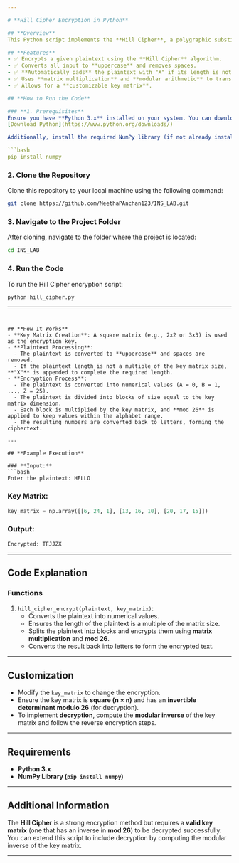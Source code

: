 ```yaml
---

# **Hill Cipher Encryption in Python**

## **Overview**
This Python script implements the **Hill Cipher**, a polygraphic substitution cipher that encrypts blocks of letters using matrix multiplication. The Hill Cipher is one of the earliest encryption techniques based on linear algebra and modular arithmetic.

## **Features**
- ✅ Encrypts a given plaintext using the **Hill Cipher** algorithm.
- ✅ Converts all input to **uppercase** and removes spaces.
- ✅ **Automatically pads** the plaintext with "X" if its length is not a multiple of the matrix size.
- ✅ Uses **matrix multiplication** and **modular arithmetic** to transform plaintext into ciphertext.
- ✅ Allows for a **customizable key matrix**.

## **How to Run the Code**

### **1. Prerequisites**
Ensure you have **Python 3.x** installed on your system. You can download it from the official Python website:  
[Download Python](https://www.python.org/downloads/)

Additionally, install the required NumPy library (if not already installed) using:

```bash
pip install numpy
```

### **2. Clone the Repository**
Clone this repository to your local machine using the following command:
```bash
git clone https://github.com/MeethaPAnchan123/INS_LAB.git
```

### **3. Navigate to the Project Folder**
After cloning, navigate to the folder where the project is located:
```bash
cd INS_LAB
```

### **4. Run the Code**
To run the Hill Cipher encryption script:
```bash
python hill_cipher.py
```

---
```


## **How It Works**
- **Key Matrix Creation**: A square matrix (e.g., 2x2 or 3x3) is used as the encryption key.
- **Plaintext Processing**:
  - The plaintext is converted to **uppercase** and spaces are removed.
  - If the plaintext length is not a multiple of the key matrix size, **"X"** is appended to complete the required length.
- **Encryption Process**:
  - The plaintext is converted into numerical values (A = 0, B = 1, ..., Z = 25).
  - The plaintext is divided into blocks of size equal to the key matrix dimension.
  - Each block is multiplied by the key matrix, and **mod 26** is applied to keep values within the alphabet range.
  - The resulting numbers are converted back to letters, forming the ciphertext.

---

## **Example Execution**

### **Input:**
```bash
Enter the plaintext: HELLO
```

### **Key Matrix:**
```python
key_matrix = np.array([[6, 24, 1], [13, 16, 10], [20, 17, 15]])
```

### **Output:**
```bash
Encrypted: TFJJZX
```

---

## **Code Explanation**

### **Functions**
1. `hill_cipher_encrypt(plaintext, key_matrix)`:
   - Converts the plaintext into numerical values.
   - Ensures the length of the plaintext is a multiple of the matrix size.
   - Splits the plaintext into blocks and encrypts them using **matrix multiplication** and **mod 26**.
   - Converts the result back into letters to form the encrypted text.

---

## **Customization**
- Modify the `key_matrix` to change the encryption.
- Ensure the key matrix is **square (n × n)** and has an **invertible determinant modulo 26** (for decryption).
- To implement **decryption**, compute the **modular inverse** of the key matrix and follow the reverse encryption steps.

---

## **Requirements**
- **Python 3.x**
- **NumPy Library (`pip install numpy`)**

---

## **Additional Information**
The **Hill Cipher** is a strong encryption method but requires a **valid key matrix** (one that has an inverse in **mod 26**) to be decrypted successfully. You can extend this script to include decryption by computing the modular inverse of the key matrix.

---

